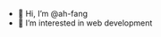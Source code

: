 - 👋 Hi, I’m @ah-fang
- 👀 I’m interested in web development


<!-- 💞️ I’m looking to collaborate on ...
- 📫 How to reach me ...

ah-fang/ah-fang is a ✨ special ✨ repository because its `README.md` (this file) appears on your GitHub profile.
You can click the Preview link to take a look at your changes.
--->
